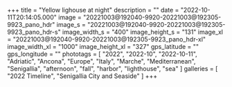 +++
title = "Yellow lighouse at night"
description = ""
date = "2022-10-11T20:14:05.000"
image = "20221003@192040-9920-20221003@192305-9923_pano_hdr"
image_s = "20221003@192040-9920-20221003@192305-9923_pano_hdr-s"
image_width_s = "400"
image_height_s = "131"
image_xl = "20221003@192040-9920-20221003@192305-9923_pano_hdr-xl"
image_width_xl = "1000"
image_height_xl = "327"
gps_latitude = ""
gps_longitude = ""
phototags = [ "2022", "2022-10", "2022-10-11", "Adriatic", "Ancona", "Europe", "Italy", "Marche", "Mediterranean", "Senigallia", "afternoon", "fall", "harbor", "lighthouse", "sea" ]
galleries = [ "2022 Timeline", "Senigallia City and Seaside" ]
+++
